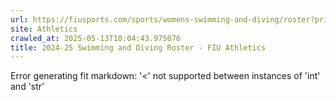 ```yaml
---
url: https://fiusports.com/sports/womens-swimming-and-diving/roster?print=true
site: Athletics
crawled_at: 2025-05-13T10:04:43.975076
title: 2024-25 Swimming and Diving Roster - FIU Athletics
---
```


Error generating fit markdown: '<' not supported between instances of 'int' and 'str'